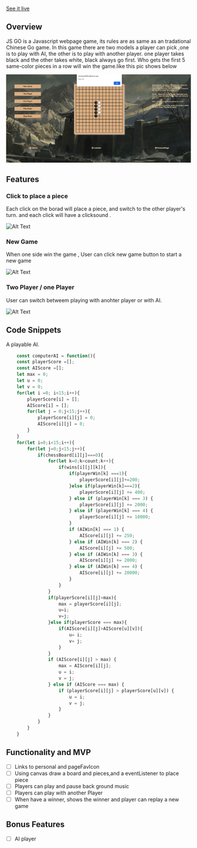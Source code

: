 [See it live](https://alvinzhao2020.github.io/JS-GO-Game/)


## Overview
JS GO is a Javascript webpage game, its rules are as same as an tradational Chinese Go 
game. In this game there are two models a player can pick ,one is to play with AI, the
other is to play with another player. one player takes black and the other takes white,
black always go first. Who gets the first 5 same-color pieces in a row will win the game.like this pic shows below

<img src="images/Screen Shot 2020-09-16 at 2.31.24 PM.png" width="800" title="JS GO">

## Features
### Click to place a piece

Each click on the borad will place a piece, and switch to the other player's turn.
and each click will have a clicksound .

![Alt Text](images/click.gif)

### New Game

When one side win the game , User can click new game button to start a new game

![Alt Text](images/newgame.gif)

### Two Player / one Player 

User can switch betweem playing with anohter player or with AI.

![Alt Text](images/switch.gif)

## Code Snippets

A playable AI.

```javascript
    const computerAI = function(){
    const playerScore =[];
    const AIScore =[];
    let max = 0;
    let u = 0;
    let v = 0;
    for(let i =0; i<15;i++){
        playerScore[i] = [];
        AIScore[i] = [];
        for(let j = 0;j<15;j++){
            playerScore[i][j] = 0;
            AIScore[i][j] = 0;
        }
    }
    for(let i=0;i<15;i++){
        for(let j=0;j<15;j++){
            if(chessBoard[i][j]===0){
                for(let k=0;k<count;k++){
                    if(wins[i][j][k]){
                        if(playerWin[k] ===1){
                            playerScore[i][j]+=200;
                        }else if(playerWin[k]===2){
                            playerScore[i][j] += 400;
                        } else if (playerWin[k] === 3) {
                            playerScore[i][j] += 2000;
                        } else if (playerWin[k] === 4) {
                            playerScore[i][j] += 10000;
                        }
                        if (AIWin[k] === 1) {
                            AIScore[i][j] += 250;
                        } else if (AIWin[k] === 2) {
                            AIScore[i][j] += 500;
                        } else if (AIWin[k] === 3) {
                            AIScore[i][j] += 2000;
                        } else if (AIWin[k] === 4) {
                            AIScore[i][j] += 20000;
                        }
                    }
                }
                if(playerScore[i][j]>max){
                    max = playerScore[i][j];
                    u=i;
                    v=j;
                }else if(playerScore === max){
                    if(AIScore[i][j]>AIScore[u][v]){
                        u= i;
                        v= j;
                    }
                }
                if (AIScore[i][j] > max) {
                    max = AIScore[i][j];
                    u = i;
                    v = j;
                } else if (AIScore === max) {
                    if (playerScore[i][j] > playerScore[u][v]) {
                        u = i;
                        v = j;
                    }
                }
            }
        }
    }
```

## Functionality and MVP
- [ ] Links to personal and pageFavIcon
- [ ] Using canvas draw a board and pieces,and a eventListener to place piece
- [ ] Players can play and pause back ground music
- [ ] Players can play with another Player
- [ ] When have a winner, shows the winner and player can replay a new game

## Bonus Features
- [ ] AI player
